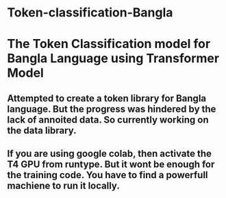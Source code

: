 # Token-classification-Bangla
<h1>The Token Classification model for Bangla Language using Transformer Model</h1>

<h2>Attempted to create a token library for Bangla language. But the progress was hindered by the lack of annoited data. So currently working on the data library.</h2>
<h2>If you are using google colab, then activate the T4 GPU from runtype. But it wont be enough for the training code. You have to find a powerfull machiene to run it locally.</h2>

